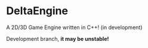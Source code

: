 # DeltaEngine

A 2D/3D Game Engine written in C++! (in development)

Development branch, **it may be unstable!**
